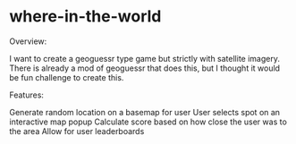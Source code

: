 # where-in-the-world

Overview:

I want to create a geoguessr type game but strictly with satellite imagery. 
There is already a mod of geoguessr that does this, but I thought it would be fun challenge to create this. 

Features:

Generate random location on a basemap for user
User selects spot on an interactive map popup
Calculate score based on how close the user was to the area
Allow for user leaderboards 